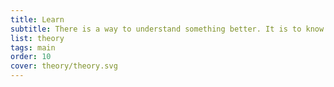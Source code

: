 ```yaml
---
title: Learn
subtitle: There is a way to understand something better. It is to know as much as possible about it.
list: theory
tags: main
order: 10
cover: theory/theory.svg
---
```


